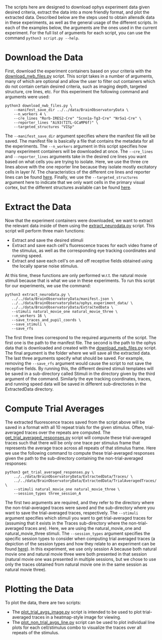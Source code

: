 The scripts here are designed to download ophys experiment data given desired criteria, 
extract the data into a more friendly format, and plot the extracted data. Described below
are the steps used to obtain allensdk data in these experiments, as well as the general usage
of the different scripts. In each of the examples below, the arguments are the ones used in the 
current experiment. For the full list of arguments for each script, you can use the command
```python3 script.py --help```.
  
# Download the Data  
First, download the experiment containers based on your criteria with the 
[download_nwb_files.py](https://github.com/MichaelTeti/NEMO/blob/main/scripts/allensdk_scripts/download_nwb_files.py)
script. This script takes in a number of arguments, many of which are optional and allow the user to filter out 
containers which do not contain certain desired criteria, such as imaging depth, targeted structure, cre lines, etc. 
For this experiment the following command and arguments were used:  
```
python3 download_nwb_files.py \
    --manifest_save_dir ../../data/BrainObservatoryData \
    --n_workers 4 \
    --cre_lines "Rorb-IRES2-Cre" "Scnn1a-Tg3-Cre" "Nr5a1-Cre" \
    --reporter_lines "Ai93(TITL-GCaMP6f)" \
    --targeted_structures "VISp"
```  
The ```--manifest_save_dir``` argument specifies where the manifest file will be saved. The manifest file is basically
a file that contains the metadata for all the experiments. The ```--n_workers``` argument in this script specifies how
many experiment containers will be downloaded at once. The ```--cre_lines``` and ```--reporter_lines``` arguments take in the desired cre lines you
want based on what cells you are trying to isolate. Here, we use the three cre lines above with the one reporter line because they 
isolate mostly excitatory cells in layer IV. The characteristics of the different cre lines and reporter lines can be found
[here](http://observatory.brain-map.org/visualcoding/transgenic). Finally, we use the ```--targeted_structures``` argument
here to indicate that we only want cells in the primary visual cortex, but the different structures available can be found 
[here](http://observatory.brain-map.org/visualcoding).

# Extract the Data
Now that the experiment containers were downloaded, we want to extract the relevant data inside of them using the 
[extract_neurodata.py](https://github.com/MichaelTeti/NEMO/blob/main/scripts/allensdk_scripts/extract_neurodata.py) script. 
This script will perform three main functions:
* Extract and save the desired stimuli  
* Extract and save each cell's fluorescence traces for each video frame of the stimulus, as well as the corresponding eye 
tracking coordinates and running speed. 
* Extract and save each cell's on and off receptive fields obtained using the locally sparse noise stimulus. 

At this time, these functions are only performed w.r.t. the natural movie stimuli because that is what we use in these
experiments. To run this script for our experiments, we use the command:  
```
python3 extract_neurodata.py \
   ../../data/BrainObservatoryData/manifest.json \
   ../../data/BrainObservatoryData/ophys_experiment_data/ \
   ../../data/BrainObservatoryData/ExtractedData \
   --stimuli natural_movie_one natural_movie_three \
   --n_workers 16 \
   --save_traces_and_pupil_coords \
   --save_stimuli \
   --save_rfs
```
The first three lines correspond to the required arguments of the script. The first one is the path to the manifest 
file. The second is the path to the ophys data that is downloaded and created with the 
[download_nwb_files.py](https://github.com/MichaelTeti/NEMO/blob/main/scripts/allensdk_scripts/download_nwb_files.py) script. The final argument is the folder where we will save all the extracted data. The last three arguments specify what should be saved. For example, removing the ```--save_rfs``` argument would cause the script to not save the receptive fields. By running this, the different desired stimuli templates will be saved in a sub-directory called Stimuli in the directory given by the third argument of the command. Similarly the eye tracking coordinates, traces, and running speed data will be saved in different sub-directories in the ExtractedData directory.

# Compute Trial Averages
The extracted fluorescence traces saved from the script above will be saved in a format with all 10 repeat trials for the given stimulus. Often, trial-averaged traces over the repeats are computed. The [get_trial_averaged_responses.py](https://github.com/MichaelTeti/NEMO/blob/main/scripts/allensdk_scripts/get_trial_averaged_responses.py) script will compute these trial-averaged traces such that there will be only one trace per stimulus frame that represents the average trace across all repeats of that stimulus frame. Here we use the following command to compute these trial-averaged responses given the path to the sub-directory containing the non-trial-averaged responses:
```
python3 get_trial_averaged_responses.py \
    ../../data/BrainObservatoryData/ExtractedData/Traces/ \
    ../../data/BrainObservatoryData/ExtractedData/TrialAveragedTraces/ \
    --stimuli natural_movie_one natural_movie_three \
    --session_types three_session_A
```
The first two arguments are required, and they refer to the directory where the non-trial-averaged traces were saved and the sub-directory where you want to save the trial-averaged traces, respectively. The ```--stimuli``` argument specifies which stimuli you want to get trial-averaged traces for (assuming that it exists in the Traces sub-directory where the non-trial-averaged traces are). Here, we are using the natural_movie_one and natural_movie_three stimuli. The ```--session_types``` argument specifies the specific session types to consider when computing trial averaged traces (a depiction of the session types and how they relate to an experiment can be found [here](https://allensdk.readthedocs.io/en/latest/brain_observatory.html)). In this experiment, we use only session A because both natural movie one and natural movie three were both presented in that session (natural movie one was presented in multiple sessions, but we chose to use only the traces obtained from natural movie one in the same session as natural movie three). 

# Plotting the Data
To plot the data, there are two scripts:
* The [plot_trial_avgs_image.py](https://github.com/MichaelTeti/NEMO/blob/main/scripts/allensdk_scripts/plot_trial_avgs_image.py) script is intended to be used to plot trial-averaged traces in a heatmap-style image for viewing.  
* The [plot_non_trial_avgs_line.py](https://github.com/MichaelTeti/NEMO/blob/main/scripts/allensdk_scripts/plot_non_trial_avgs_line.py) script can be used to plot individual line plots for each cell/stimulus combo to visualize the traces over all repeats of the stimulus.
